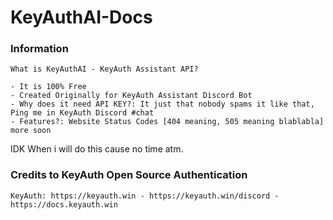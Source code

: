 # KeyAuthAI-Docs

### Information
```
What is KeyAuthAI - KeyAuth Assistant API?

- It is 100% Free
- Created Originally for KeyAuth Assistant Discord Bot
- Why does it need API KEY?: It just that nobody spams it like that, Ping me in KeyAuth Discord #chat
- Features?: Website Status Codes [404 meaning, 505 meaning blablabla] more soon
```

IDK When i will do this cause no time atm.

### Credits to KeyAuth Open Source Authentication
```
KeyAuth: https://keyauth.win - https://keyauth.win/discord - https://docs.keyauth.win
```
